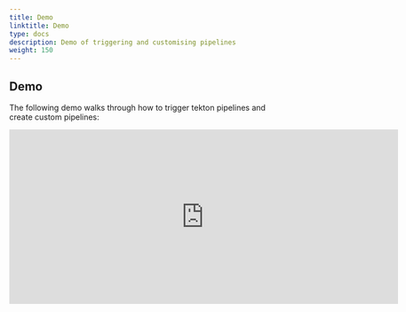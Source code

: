 ```yaml
---
title: Demo
linktitle: Demo
type: docs
description: Demo of triggering and customising pipelines
weight: 150
---
```



## Demo

The following demo walks through how to trigger tekton pipelines and create custom pipelines:

<iframe width="700" height="315" src="https://www.youtube.com/embed/cJcwV4jgE0Y" frameborder="0" allow="accelerometer; autoplay; clipboard-write; encrypted-media; gyroscope; picture-in-picture" allowfullscreen></iframe>
